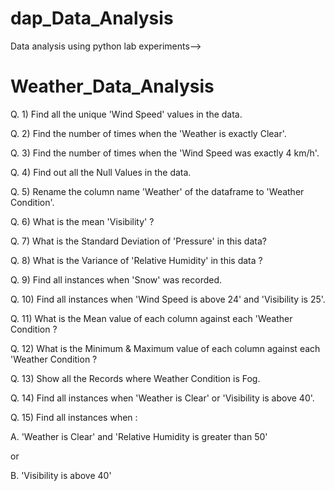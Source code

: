 # dap_Data_Analysis
Data analysis using python lab experiments-->
# Weather_Data_Analysis


Q. 1)  Find all the unique 'Wind Speed' values in the data.

Q. 2) Find the number of times when the 'Weather is exactly Clear'.

Q. 3) Find the number of times when the 'Wind Speed was exactly 4 km/h'.

Q. 4) Find out all the Null Values in the data.

Q. 5) Rename the column name 'Weather' of the dataframe to 'Weather Condition'.

Q. 6) What is the mean 'Visibility' ?

Q. 7) What is the Standard Deviation of 'Pressure'  in this data?

Q. 8) What is the Variance of 'Relative Humidity' in this data ?

Q. 9) Find all instances when 'Snow' was recorded.

Q. 10) Find all instances when 'Wind Speed is above 24' and 'Visibility is 25'.

Q. 11) What is the Mean value of each column against each 'Weather Condition ?

Q. 12) What is the Minimum & Maximum value of each column against each 'Weather Condition ?

Q. 13) Show all the Records where Weather Condition is Fog.

Q. 14) Find all instances when 'Weather is Clear' or 'Visibility is above 40'.

Q. 15) Find all instances when :

A. 'Weather is Clear' and 'Relative Humidity is greater than 50'

or

B. 'Visibility is above 40'


